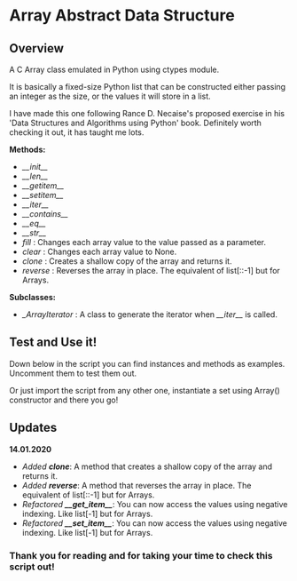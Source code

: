 Array Abstract Data Structure
========================================

Overview
----------------------------------------

A C Array class emulated in Python using ctypes module.

It is basically a fixed-size Python list that can be constructed either
passing an integer as the size, or the values it will store in a list.

I have made this one following Rance D. Necaise's proposed exercise in his
'Data Structures and Algorithms using Python' book. Definitely worth checking it out, it has taught me lots.

**Methods:**
- *\_\_init\_\_*
- *\_\_len\_\_*
- *\_\_getitem\_\_*
- *\_\_setitem\_\_*
- *\_\_iter\_\_*
- *\_\_contains\_\_*
- *\_\_eq\_\_*
- *\_\_str\_\_*
- *fill* : Changes each array value to the value passed as a parameter.
- *clear* : Changes each array value to None.
- *clone* : Creates a shallow copy of the array and returns it.
- *reverse* : Reverses the array in place. The equivalent of list[::-1] but for Arrays.

**Subclasses:**
- *_ArrayIterator* : A class to generate the iterator when _\_\_iter\_\__ is called.

Test and Use it!
------------------------------------------

Down below in the script you can find instances and methods as examples. Uncomment them to test them out.

Or just import the script from any other one, instantiate a set using Array() constructor and there you go!

Updates
----------------------------------
**14.01.2020**

- *Added **clone***: A method that creates a shallow copy of the array and returns it.
- *Added **reverse***: A method that reverses the array in place. The equivalent of list[::-1] but for Arrays.
- *Refactored **\_\_get\_item\_\_***: You can now access the values using negative indexing. Like list[-1] but for Arrays.
- *Refactored **\_\_set\_item\_\_***: You can now access the values using negative indexing. Like list[-1] but for Arrays.

### Thank you for reading and for taking your time to check this script out!
